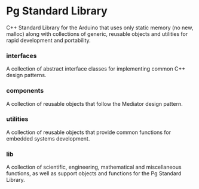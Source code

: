 # Pg Standard Library
C++ Standard Library for the Arduino that uses only static memory (no new, malloc) along with collections of generic, reusable objects and utilities for rapid development and portability.

### interfaces 
A collection of abstract interface classes for implementing common C++ design patterns.

### components
A collection of reusable objects that follow the Mediator design pattern.

### utilities
A collection of reusable objects that provide common functions for embedded systems development.

### lib
A collection of scientific, engineering, mathematical and miscellaneous functions, as well as support objects and functions for the Pg Standard Library. 
